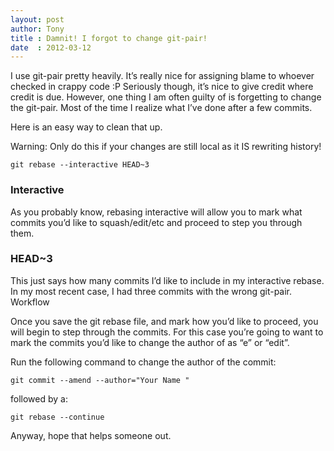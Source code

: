 ```yaml
---
layout: post
author: Tony
title : Damnit! I forgot to change git-pair!
date  : 2012-03-12
---
```


I use git-pair pretty heavily. It’s really nice for assigning blame to whoever checked in crappy code :P Seriously though, it’s nice to give credit where credit is due. However, one thing I am often guilty of is forgetting to change the git-pair. Most of the time I realize what I’ve done after a few commits.

Here is an easy way to clean that up.

Warning: Only do this if your changes are still local as it IS rewriting history!

```
git rebase --interactive HEAD~3
```

### Interactive

As you probably know, rebasing interactive will allow you to mark what commits you’d like to squash/edit/etc and proceed to step you through them.

### HEAD~3

This just says how many commits I’d like to include in my interactive rebase. In my most recent case, I had three commits with the wrong git-pair.
Workflow

Once you save the git rebase file, and mark how you’d like to proceed, you will begin to step through the commits. For this case you’re going to want to mark the commits you’d like to change the author of as “e” or “edit”.

Run the following command to change the author of the commit:

```
git commit --amend --author="Your Name "
```

followed by a:

```
git rebase --continue
```

Anyway, hope that helps someone out.
